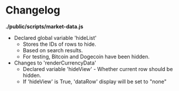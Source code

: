 # Changelog

**./public/scripts/market-data.js**
* Declared global variable 'hideList'
	* Stores the IDs of rows to hide.
	* Based on search results.
	* For testing, Bitcoin and Dogecoin have been hidden.
* Changes to 'renderCurrencyData'
	* Declared variable 'hideView' - Whether current row should be hidden.
	* If 'hideView' is True, 'dataRow' display will be set to "none"
